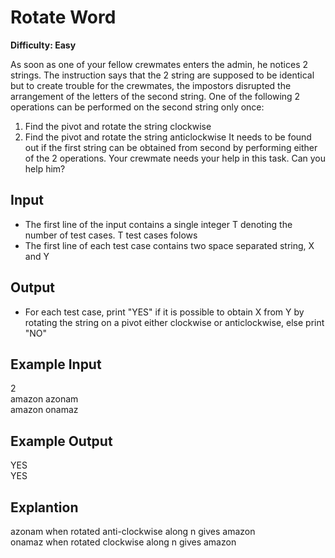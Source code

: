 # Rotate Word

**Difficulty: Easy**

As soon as one of your fellow crewmates enters the admin, he notices 2 strings. The instruction says that the 2 string are supposed to be identical but to create trouble for the crewmates, the impostors disrupted the arrangement of the letters of the second string. One of the following 2 operations can be performed on the second string only once:

1. Find the pivot and rotate the string clockwise
2. Find the pivot and rotate the string anticlockwise
   It needs to be found out if the first string can be obtained from second by performing either of the 2 operations.
   Your crewmate needs your help in this task. Can you help him?

## Input

- The first line of the input contains a single integer T denoting the number of test cases. T test cases folows
- The first line of each test case contains two space separated string, X and Y

## Output

- For each test case, print "YES" if it is possible to obtain X from Y by rotating the string on a pivot either clockwise or anticlockwise, else print "NO"

## Example Input

2 <br/>
amazon azonam <br/>
amazon onamaz

## Example Output

YES <br/>
YES

## Explantion

azonam when rotated anti-clockwise along n gives amazon <br/>
onamaz when rotated clockwise along n gives amazon
